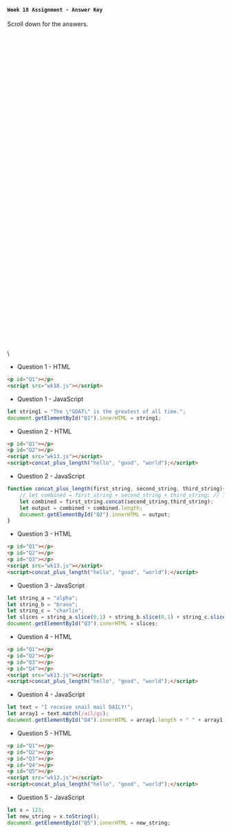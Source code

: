 **`Week 18 Assignment - Answer Key`**
\
\
Scroll down for the answers.
\
\
\
\
\
\
\
\
\
\
\
\
\
\
\
\
\
\
\
\
\
\
\
\
\
\
\
\
\
\
\
\
\
\
\
\
\
\
\
\
\
\
\
\
\
\

- Question 1 - HTML
```html
<p id="Q1"></p>
<script src="wk18.js"></script>
```
- Question 1 - JavaScript
```js
let string1 = "The \"GOAT\" is the greatest of all time.";
document.getElementById("Q1").innerHTML = string1;
```

- Question 2 - HTML
```html
<p id="Q1"></p>
<p id="Q2"></p>
<script src="wk13.js"></script>  
<script>concat_plus_length("hello", "good", "world");</script>
```
- Question 2 - JavaScript
```js
function concat_plus_length(first_string, second_string, third_string){
    // let combined = first_string + second_string + third_string; // This is how to concat without using the method.
    let combined = first_string.concat(second_string,third_string);
    let output = combined + combined.length;
    document.getElementById("Q2").innerHTML = output;
}
```

- Question 3 - HTML
```html
<p id="Q1"></p>
<p id="Q2"></p>
<p id="Q3"></p>
<script src="wk13.js"></script>  
<script>concat_plus_length("hello", "good", "world");</script>
```
- Question 3 - JavaScript
```js
let string_a = "alpha";
let string_b = "bravo";
let string_c = "charlie";
let slices = string_a.slice(0,1) + string_b.slice(0,1) + string_c.slice(0,1);
document.getElementById("Q3").innerHTML = slices;
```

- Question 4 - HTML
```html
<p id="Q1"></p>
<p id="Q2"></p>
<p id="Q3"></p>
<p id="Q4"></p>
<script src="wk13.js"></script>  
<script>concat_plus_length("hello", "good", "world");</script>
```
- Question 4 - JavaScript
```js
let text = "I receive snail mail DAILY!";
let array1 = text.match(/ail/gi);
document.getElementById("Q4").innerHTML = array1.length + " " + array1;
```

- Question 5 - HTML
```html
<p id="Q1"></p>
<p id="Q2"></p>
<p id="Q3"></p>
<p id="Q4"></p>
<p id="Q5"></p>
<script src="wk13.js"></script>  
<script>concat_plus_length("hello", "good", "world");</script>
```
- Question 5 - JavaScript
```js
let x = 123;
let new_string = x.toString(); 
document.getElementById("Q5").innerHTML = new_string;
```

